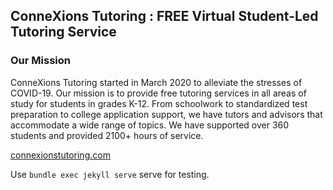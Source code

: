 ## ConneXions Tutoring : FREE Virtual Student-Led Tutoring Service

### Our Mission
ConneXions Tutoring started in March 2020 to alleviate the stresses of COVID-19. Our mission is to provide free ​tutoring services in all areas of study for students in grades K-12. From schoolwork to standardized test preparation to college application support, we have tutors and advisors that accommodate a wide range of topics. We have supported over 360 students and provided 2100+ hours of service.

[connexionstutoring.com](https://www.connexionstutoring.com/)

Use `bundle exec jekyll serve` serve for testing.